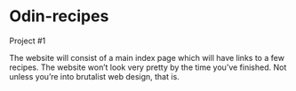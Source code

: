 # Odin-recipes
Project #1 

The website will consist of a main index page which will have links to a few recipes. The website won’t look very pretty by the time you’ve finished. Not unless you’re into brutalist web design, that is.     


